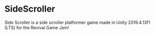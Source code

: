 <h1></b>SideScroller</b></h1>

Side Scroller is a side scroller platformer game made in Unity 2019.4.13f1 (LTS) for the Revival Game Jam!
